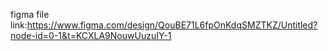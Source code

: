 figma file link:https://www.figma.com/design/QouBE71L6fpOnKdqSMZTKZ/Untitled?node-id=0-1&t=KCXLA9NouwUuzuIY-1
